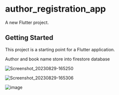 




# author_registration_app

A new Flutter project.

## Getting Started

This project is a starting point for a Flutter application.

Author and book name 
store into firestore database

![Screenshot_20230829-165250](https://github.com/smit11001/Author_registration_App/assets/113500028/710f6909-b2b6-459d-8cfc-9d19daace7bb)

![Screenshot_20230829-165306](https://github.com/smit11001/Author_registration_App/assets/113500028/7519641d-6042-4c27-b3d2-75632e9493ed)

![image](https://github.com/smit11001/Author_registration_App/assets/113500028/35b3d764-5221-40fc-935b-90ecb7d30c87)
